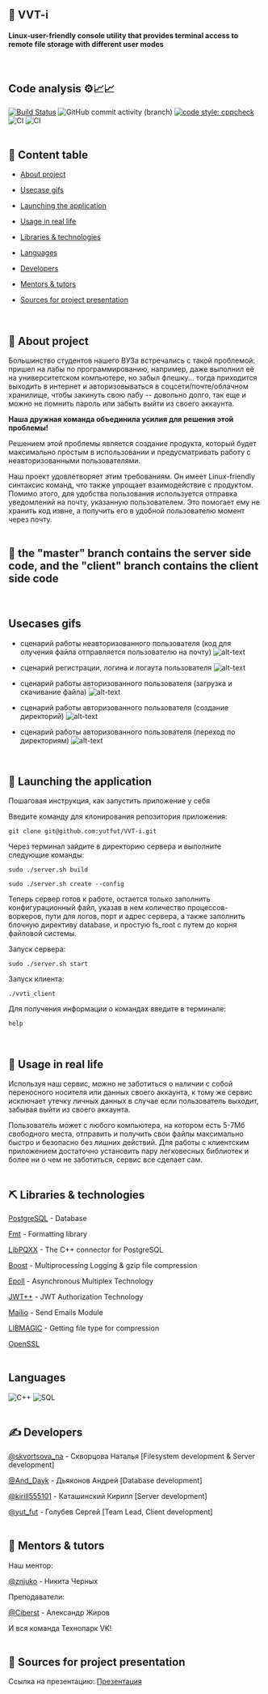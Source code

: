 <div  align="left">

## 🔑 VVT-i
<h4>Linux-user-friendly console utility that provides terminal access to remote file storage with different user modes</h4>
<br>  

## Code analysis ⚙️📈📈

[![Build Status](https://app.travis-ci.com/frontend-park-mail-ru/2021_2_MonKeys.svg?branch=development)](https://app.travis-ci.com/frontend-park-mail-ru/2021_2_MonKeys)
![GitHub commit activity (branch)](https://img.shields.io/github/commit-activity/m/yutfut/VVT-i/dev)
[![code style: cppcheck](https://img.shields.io/badge/code_style-cppcheck-ff69b4.svg?style=flat-square)](https://github.com/danmar/cppcheck)
<br>
![CI](https://github.com/frontend-park-mail-ru/2021_2_MonKeys/workflows/Build/badge.svg)
![CI](https://github.com/frontend-park-mail-ru/2021_2_MonKeys/workflows/Linter/Formatter/badge.svg)
  <br>
<br>

  
## 📝 Content table
  
-  [About project](#about)

-  [Usecase gifs](#gifs)

-  [Launching the application](#getting_started)

-  [Usage in real life](#usage)

-  [Libraries & technologies](#lib_technologies)

-  [Languages](#languages)

-  [Developers](#developers)

-  [Mentors & tutors](#mentors_tutors)

-  [Sources for project presentation](#presentation_src)
<br>
  

  
## 🧐 About project<a name = "about"></a>

Большинство студентов нашего ВУЗа встречались с такой проблемой: пришел на лабы по программированию, например, даже выполнил её на университетском компьютере, но забыл флешку... тогда приходится выходить в интернет и авторизовываться в соцсети/почте/облачном хранилище, чтобы закинуть свою лабу -- довольно долго, так еще и можно не помнить пароль или забыть выйти из своего аккаунта.

**Наша дружная команда объединила усилия для решения этой проблемы!**

  Решением этой проблемы является создание продукта, который будет максимально простым в использовании и предусматривать работу с неавторизованными пользователями.
  
Наш проект удовлетворяет этим требованиям. Он имеет Linux-friendly синтаксис команд, что также упрощает взаимодействие с продуктом. Помимо этого, для удобства пользования используется отправка уведомлений на почту, указанную пользователем. Это помогает ему не хранить код извне, а получить его в удобной пользователю момент через почту.
  <br>
<br>
  ## :red_circle: the "master" branch contains the server side code, and the "client" branch contains the client side code
 <br>
  
## Usecases gifs<a name = "gifs"></a> 
  
  - сценарий работы неавторизованного пользователя (код для олучения файла отправляется пользователю на почту)
![alt-text](https://github.com/Natali-Skv/VVT-i/blob/master/gifs_for_README/unauth.gif) 
  
  - сценарий регистрации, логина и логаута пользователя
![alt-text](https://github.com/Natali-Skv/VVT-i/blob/master/gifs_for_README/login_logout.gif) 
  
  - сценарий работы авторизованного пользователя (загрузка и скачивание файла)
![alt-text](https://github.com/Natali-Skv/VVT-i/blob/master/gifs_for_README/auth.gif) 
  
  - сценарий работы авторизованного пользователя (создание директорий)
![alt-text](https://github.com/Natali-Skv/VVT-i/blob/master/gifs_for_README/mkdir_rmdir.gif) 
  
  - сценарий работы авторизованного пользователя (переход по директориям)
![alt-text](https://github.com/Natali-Skv/VVT-i/blob/master/gifs_for_README/ls_cd.gif) 
  
   <br>
  
## 🏁 Launching the application <a name = "getting_started"></a>

Пошаговая инструкция, как запустить приложение у себя
  
  Введите команду для клонирования репозитория приложения:
  ```
  git clone git@github.com:yutfut/VVT-i.git
  ```
  Через терминал зайдите в директорию сервера и выполните следующие команды:
  ```
  sudo ./server.sh build
  
  sudo ./server.sh create --config
  ```
  
  Теперь сервер готов к работе, остается только заполнить конфигурационный файл, 
    указав в нем количество процессов-воркеров, пути для логов, порт и адрес сервера, 
    а также заполнить блочную директиву database, и простую fs_root с путем до корня файловой системы.
 
  Запуск сервера:
  ```
  sudo ./server.sh start
  ```
  Запуск клиента:
  ```
  ./vvti_client
  ```
  Для получения информации о командах введите в терминале:
  ```
  help
  ```
<br>
  
  

## 🌟 Usage in real life <a name="usage"></a>
  
  Используя наш сервис, можно не заботиться о наличии с собой переносного носителя или данных своего аккаунта, к тому же сервис исключает утечку личных данных в случае если пользователь выходит, забывая выйти из своего аккаунта. 
  
  Пользователь может с любого компьютера, на котором есть 5-7Мб свободного места, отправить и получить свои файлы максимально быстро и безопасно без лишних действий. Для работы с клиентским приложением достаточно установить пару легковесных библиотек и более ни о чем не заботиться, сервис все сделает сам. 
  <br>
<br>
  

  
## ⛏️ Libraries & technologies<a name = "lib_technologies"></a>

[PostgreSQL](https://www.postgresql.org/) - Database
  
[Fmt](https://github.com/fmtlib/fmt) - Formatting library
  
[LibPQXX](http://pqxx.org/development/libpqxx/) - The C++ connector for PostgreSQL
  
[Boost](https://www.boost.org/) - Multiprocessing Logging & gzip file compression
  
[Epoll](https://ru.wikipedia.org/wiki/Epoll) - Asynchronous Multiplex Technology
  
[JWT++](https://github.com/arun11299/cpp-jwt) - JWT Authorization Technology
  
[Mailio](https://github.com/karastojko/mailio) - Send Emails Module

[LIBMAGIC](https://man7.org/linux/man-pages/man3/libmagic.3.html) - Getting file type for compression

[OpenSSL](https://www.openssl.org/) 
  <br>
<br>
  
  
  
##  Languages <a name = "languages"></a>
  
![C++](https://img.shields.io/badge/-C++-090909?style=for-the-badge&logo=C%2b%2b&logoColor=6296CC)
![SQL](https://img.shields.io/badge/-SQL-090909?style=for-the-badge&logo=postgresql&logoColor=6296CC)
  <br>
<br>

  
## ✍️ Developers <a name = "developers"></a>
[@skvortsova_na](https://github.com/Natali-Skv) - Скворцова Наталья [Filesystem development & Server development]
  
[@And_Dayk](https://github.com/Andrey123815) - Дьяконов Андрей [Database development]
  
[@kirill555101](https://github.com/kirill555101) - Каташинский Кирилл [Server development]
  
[@yut_fut](https://github.com/yutfut) - Голубев Сергей [Team Lead, Client development]
  <br>
<br>

 
## 🙇 Mentors & tutors <a name = "mentors_tutors"></a>

Наш ментор: 
  
[@znjuko](https://github.com/znjuko) - Никита Черных

Преподаватели:

[@Ciberst](https://github.com/ciberst) - Александр Жиров
  
  И вся команда Технопарк VK!
  <br>
<br>

  
## 🔆 Sources for project presentation <a name = "presentation_src"></a>

Ссылка на презентацию: [Презентация](https://docs.google.com/presentation/d/1GjSVECv2N7I9ksSQ0BhA4O3BCKgyCcM_lY23q1cRnEg/edit#slide=id.p)
